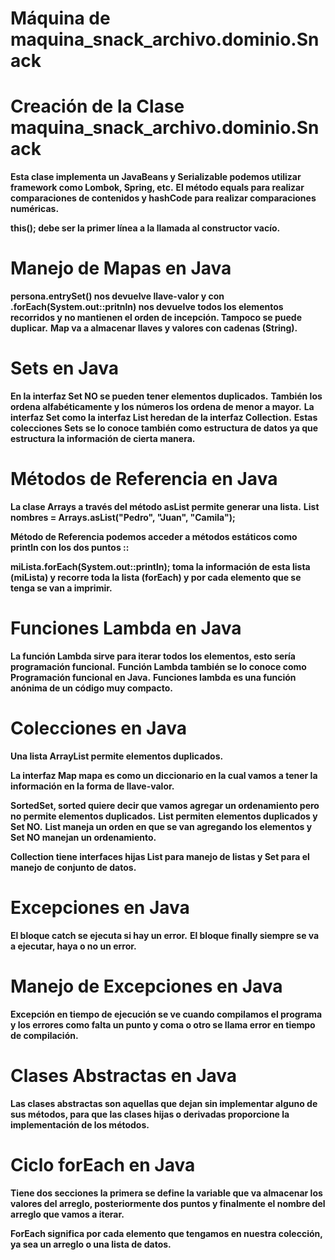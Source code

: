 # Máquina de maquina_snack_archivo.dominio.Snack
# Creación de la Clase maquina_snack_archivo.dominio.Snack
**Esta clase implementa un JavaBeans y  Serializable podemos  utilizar framework como Lombok, Spring, etc.**
**El método equals para realizar comparaciones de contenidos y hashCode para realizar comparaciones numéricas.**

**this(); debe ser la primer línea a la llamada al constructor vacío.**
# Manejo de Mapas en Java
**persona.entrySet() nos devuelve llave-valor y con .forEach(System.out::pritnln) nos devuelve todos  los elementos recorridos y no mantienen el orden de incepción. Tampoco se puede duplicar.**
**Map va a almacenar llaves y valores con cadenas (String).**
# Sets en Java
**En la interfaz Set NO se pueden tener elementos duplicados.**
**También los ordena alfabéticamente y los números los ordena de menor a mayor.**
**La interfaz Set como la interfaz List heredan de la interfaz Collection.**
**Estas colecciones Sets se lo conoce también como estructura de datos ya que estructura la información de cierta manera.**

# Métodos de Referencia en Java
**La clase Arrays a través del método asList permite generar una lista.**
**List<String> nombres = Arrays.asList("Pedro", "Juan", "Camila");**

**Método de Referencia podemos acceder  a métodos estáticos como println con los dos puntos ::**

**miLista.forEach(System.out::println); toma la información de esta lista (miLista) y recorre toda la lista (forEach) y por cada elemento que se tenga se van a imprimir.**

# Funciones Lambda en Java
**La función Lambda sirve para iterar todos los elementos, esto sería programación funcional.**
**Función Lambda también se lo conoce como Programación funcional en Java.**
**Funciones lambda es una función anónima de un código muy compacto.**

# Colecciones en Java
**Una lista ArrayList permite elementos duplicados.**

**La interfaz Map mapa es como un diccionario en la cual vamos a tener la información en la forma de llave-valor.**

**SortedSet, sorted quiere decir que vamos agregar un ordenamiento pero no permite elementos duplicados.**
**List permiten elementos duplicados y Set NO.**
**List maneja un orden en que se van agregando los elementos y Set NO manejan un ordenamiento.**

**Collection tiene interfaces hijas List para manejo de listas y Set para el manejo de conjunto de datos.**

# Excepciones en Java 
**El bloque catch se ejecuta si hay un error.**
**El bloque finally siempre se va a ejecutar, haya o no un error.**

# Manejo de Excepciones en Java
**Excepción en tiempo de ejecución se ve cuando compilamos el programa y los errores como falta un punto y coma o otro se llama error en tiempo de compilación.**

# Clases Abstractas en Java
**Las clases abstractas son aquellas que dejan sin implementar alguno de sus métodos, para que las clases hijas o derivadas proporcione la implementación de los métodos.**

# Ciclo forEach en Java
**Tiene dos secciones la primera se define la variable que va almacenar los valores del arreglo, posteriormente dos puntos y finalmente el nombre del arreglo que vamos a iterar.**

**ForEach significa por cada elemento que tengamos en nuestra colección, ya sea un arreglo o una lista de datos.**
